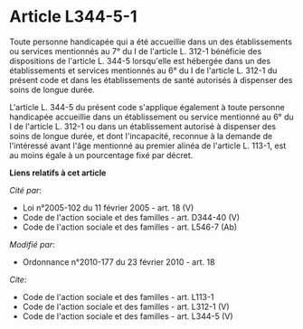 # Article L344-5-1

Toute personne handicapée qui a été accueillie dans un des établissements ou services mentionnés au 7° du I de l'article L.
312-1 bénéficie des dispositions de l'article L. 344-5 lorsqu'elle est hébergée dans un des établissements et services
mentionnés au 6° du I de l'article L. 312-1 du présent code et dans les établissements de santé autorisés à dispenser des
soins de longue durée. 

L'article L. 344-5 du présent code s'applique également à toute personne handicapée accueillie dans un établissement ou
service mentionné au 6° du I de l'article L. 312-1 ou dans un établissement autorisé à dispenser des soins de longue durée,
et dont l'incapacité, reconnue à la demande de l'intéressé avant l'âge mentionné au premier alinéa de l'article L. 113-1, est
au moins égale à un pourcentage fixé par décret.

**Liens relatifs à cet article**

_Cité par_:

  - Loi n°2005-102 du 11 février 2005 - art. 18 (V)
  - Code de l'action sociale et des familles - art. D344-40 (V)
  - Code de l'action sociale et des familles - art. L546-7 (Ab)

_Modifié par_:

  - Ordonnance n°2010-177 du 23 février 2010 - art. 18

_Cite_:

  - Code de l'action sociale et des familles - art. L113-1
  - Code de l'action sociale et des familles - art. L312-1 (V)
  - Code de l'action sociale et des familles - art. L344-5 (V)
